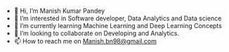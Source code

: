 - 👋 Hi, I’m Manish Kumar Pandey
- 👀 I’m interested in Software developer, Data Analytics and Data science
- 🌱 I’m currently learning  Machine Learning and Deep Learning Concepts
- 💞️ I’m looking to collaborate on Developing and Analytics.
- 📫 How to reach me  on Manish.bn98@gmail.com

<!---
Manish-9887/Manish-9887 is a ✨ special ✨ repository because its `README.md` (this file) appears on your GitHub profile.
You can click the Preview link to take a look at your changes.
--->
